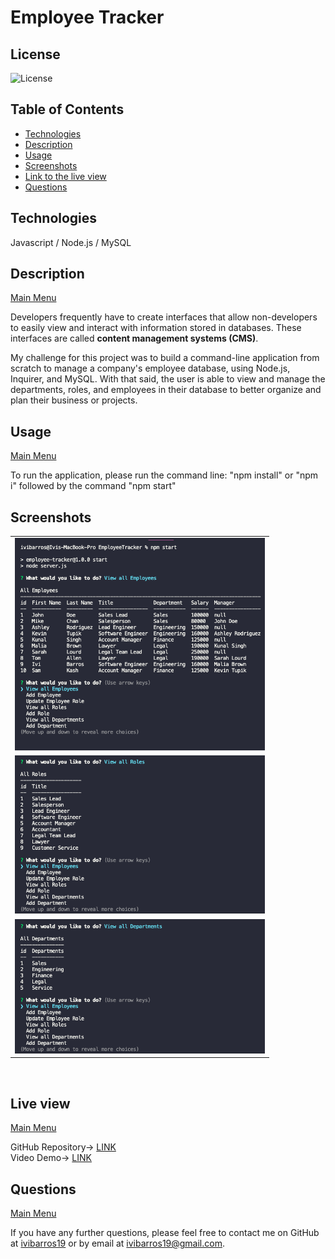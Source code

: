 <a name='home'></a>
# Employee Tracker

## License

  ![License](https://img.shields.io/badge/License-MIT-blue)
  <h2>Table of Contents</h2>
  
  * [Technologies](#tech)
  * [Description](#description)
  * [Usage](#usage)
  * [Screenshots](#scrs)
  * [Link to the live view](#live)
  * [Questions](#questions)

<a name='tech'></a>
## Technologies
Javascript / Node.js / MySQL
<a name='description'></a>
## Description
[Main Menu](#home)

Developers frequently have to create interfaces that allow non-developers to easily view and interact with information stored in databases. These interfaces are called **content management systems (CMS)**. 

My challenge for this project was to build a command-line application from scratch to manage a company's employee database, using Node.js, Inquirer, and MySQL. With that said, the user is able to view and manage the departments, roles, and employees in their database to better organize and plan their business or projects.


<a name='usage'></a>
## Usage

[Main Menu](#home)
  
To run the application, please run the command line: "npm install" or "npm i" followed by the command "npm start"

 
<a name='scrs'></a>
## Screenshots<br>
<table>
<tr>
<td><img src="img/screenshot1.png" target="blank" width=400px></td>
<tr>
<td><img src="img/screenshot2.png" target="blank" width=400px></td>
<tr>
<td><img src="img/screenshot3.png" target="blank" width=400px></td>
</tr>
</tr>
</table>
<br>
<a name='live'></a>

## Live view
[Main Menu](#home)

GitHub Repository-> <a href="https://github.com/ibarros19/EmplTr" target="_blank">LINK</a> 
<br>
Video Demo-> <a href="https://youtu.be/ILOAL9LC7tQ" target="_blank">LINK</a> 
<a name='questions'></a>

## Questions
[Main Menu](#home)

If you have any further questions, please feel free to contact me on GitHub at [ivibarros19](https://github.com/ivibarros19) or by email at [ivibarros19@gmail.com](ivibarros19@gmail.com).
